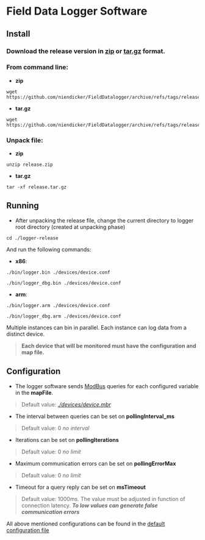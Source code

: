 # Field Data Logger Software
## Install
### Download the release version in [zip](https://github.com/niendicker/FieldDatalogger/archive/refs/tags/release.zip) or [tar.gz](https://github.com/niendicker/FieldDatalogger/archive/refs/tags/release.tar.gz) format. 

### From command line:
* **zip**
```
wget https://github.com/niendicker/FieldDatalogger/archive/refs/tags/release.zip
```
* **tar.gz**
```
wget https://github.com/niendicker/FieldDatalogger/archive/refs/tags/release.tar.gz
```
### Unpack file:
* **zip**
```
unzip release.zip
```
* **tar.gz**
```
tar -xf release.tar.gz
```

## Running
* After unpacking the release file, change the current directory to logger root directory (created at unpacking phase)
```
cd ./logger-release
```
And run the following commands:
* **x86**:
```
./bin/logger.bin ./devices/device.conf
``` 
```
./bin/logger_dbg.bin ./devices/device.conf
``` 

* **arm**:
```
./bin/logger.arm ./devices/device.conf
``` 
```
./bin/logger_dbg.arm ./devices/device.conf
``` 
Multiple instances can bin in parallel. Each instance can log data from a distinct device. 
> **Each device that will be monitored must have the configuration and map file.**

## Configuration
* The logger software sends [ModBus](https://modbus.org/) queries for each configured variable in the **mapFile**.
> Default value: *[./devices/device.mbr](./devices/device.mbr)*

* The interval between queries can be set on **pollingInterval_ms**
> Default value: 0 *no interval* 

* Iterations can be set on **pollingIterations**
> Default value: 0 *no limit*

* Maximum communication errors can be set on **pollingErrorMax**
> Default value: 0 *no limit*

* Timeout for a query reply can be set on **msTimeout**
> Default value: 1000ms. The value must be adjusted in function of connection latency. ***To low values can generate false communication errors***

All above mentioned configurations can be found in the [default configuration file](./devices/device.conf)
